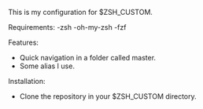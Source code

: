 This is my configuration for $ZSH_CUSTOM. 

Requirements:
  -zsh
  -oh-my-zsh
  -fzf

Features: 
  - Quick navigation in a folder called master.
  - Some alias I use.

Installation:
  - Clone the repository in your $ZSH_CUSTOM directory.
